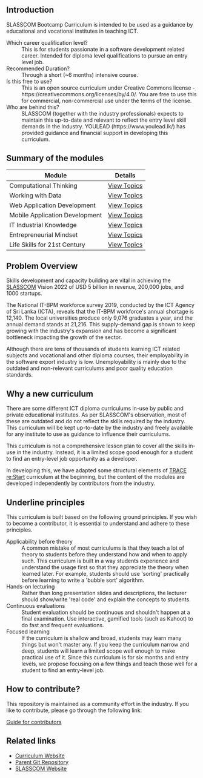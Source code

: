 ## Introduction

SLASSCOM Bootcamp Curriculum is intended to be used as a guidance by educational and vocational institutes in teaching ICT.

<dl>

<dt>Which career qualification level?</dt>
<dd>This is for students passionate in a software development related career. Intended for diploma level qualifications to pursue an entry level job.</dd>
<dt>Recommended Duration?</dt>
<dd>Through a short (~6 months) intensive course.</dd>
<dt>Is this free to use?</dt>
<dd>This is an open source curriculum under Creative Commons license - https://creativecommons.org/licenses/by/4.0/. You are free to use this for commercial, non-commercial use under the terms of the license. </dd>
<dt>Who are behind this?</dt>
<dd>SLASSCOM (together with the industry professionals) expects to maintain this up-to-date and relevant to reflect the entry level skill demands in the Industry. YOULEAD (https://www.youlead.lk/) has provided guidance and financial support in developing this curriculum.</dd>
</dl>

## Summary of the modules

| Module                         | Details                                                   |
| ------------------------------ | --------------------------------------------------------- |
| Computational Thinking         | [View Topics](./computational-thinking/README.md)         |
| Working with Data              | [View Topics](./working-with-data/README.md)              |
| Web Application Development    | [View Topics](./web-application-development/README.md)    |
| Mobile Application Development | [View Topics](./mobile-application-development/README.md) |
| IT Industrial Knowledge        | [View Topics](./industry-knowledge/README.md)             |
| Entrepreneurial Mindset        | [View Topics](./entrepreneurial-mindset/README.md)        |
| Life Skills for 21st Century   | [View Topics](./life-skills/README.md)                    |

## Problem Overview

Skills development and capacity building are vital in achieving the [SLASSCOM](https://slasscom.lk) Vision 2022 of USD 5 billion in revenue, 200,000 jobs, and 1000 startups.

The National IT-BPM workforce survey 2019, conducted by the ICT Agency of Sri Lanka (ICTA), reveals that the IT-BPM workforce's annual shortage is 12,140. The local universities produce only 9,076 graduates a year, and the annual demand stands at 21,216. This supply-demand gap is shown to keep growing with the industry's expansion and has become a significant bottleneck impacting the growth of the sector.

Although there are tens of thousands of students learning ICT related subjects and vocational and other diploma courses, their employability in the software export industry is low. Unemployability is mainly due to the outdated and non-relevant curriculums and poor quality education standards.

## Why a new curriculum

There are some different ICT diploma curriculums in-use by public and private educational institutes. As per SLASSCOM's observation, most of these are outdated and do not reflect the skills required by the industry. This curriculum will be kept up-to-date by the industry and freely available for any institute to use as guidance to influence their curriculums.

This curriculum is not a comprehensive lesson plan to cover all the skills in-use in the industry. Instead, it is a limited scope good enough for a student to find an entry-level job opportunity as a developer.

In developing this, we have adapted some structural elements of [TRACE re:Start](https://www.facebook.com/ReSTART-Bootcamp-1393254084149029) curriculum at the beginning, but the content of the modules are developed independently by contributors from the industry.

## Underline principles

This curriculum is built based on the following ground principles. If you wish to become a contributor, it is essential to understand and adhere to these principles.

<dl>
<dt>Applicability before theory</dt>
<dd>A common mistake of most curriculums is that they teach a lot of theory to students before they understand how and when to apply such. This curriculum is built in a way students experience and understand the usage first so that they appreciate the theory when learned later. For example, students should use 'sorting' practically before learning to write a 'bubble sort' algorithm.</dd>
<dt>Hands-on lecturing</dt>
<dd>Rather than long presentation slides and descriptions, the lecturer should show/write 'real code' and explain the concepts to students.</dd>
<dt>Continuous evaluations</dt>
<dd>Student evaluation should be continuous and shouldn't happen at a final examination. Use interactive, gamified tools (such as Kahoot) to do fast and frequent evaluations. 
</dd>
<dt>Focused learning</dt>
<dd>If the curriculum is shallow and broad, students may learn many things but won't master any. If you keep the curriculum narrow and deep, students will learn a limited scope well enough to make practical use of it. Since this curriculum is for six months and entry levels, we propose focusing on a few things and teach those well for a student to find an entry-level job.
</dd>
</dl>

## How to contribute?

This repository is maintained as a community effort in the industry. If you like to contribute, please go through the following link:

[Guide for contributors](./CONTRIBUTE.md)

## Related links

- [Curriculum Website](https://slasscom.github.io/SLASSCOM-Bootcamp-Curriculum/)
- [Parent Git Repository](https://github.com/SLASSCOM/SLASSCOM-Bootcamp-Curriculum)
- [SLASSCOM Website](https://slasscom.lk)
